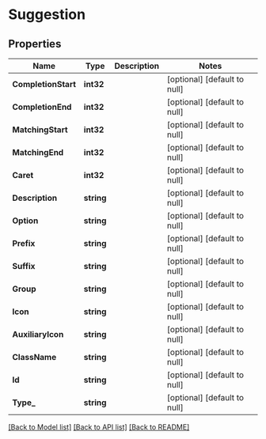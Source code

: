 # Suggestion

## Properties
Name | Type | Description | Notes
------------ | ------------- | ------------- | -------------
**CompletionStart** | **int32** |  | [optional] [default to null]
**CompletionEnd** | **int32** |  | [optional] [default to null]
**MatchingStart** | **int32** |  | [optional] [default to null]
**MatchingEnd** | **int32** |  | [optional] [default to null]
**Caret** | **int32** |  | [optional] [default to null]
**Description** | **string** |  | [optional] [default to null]
**Option** | **string** |  | [optional] [default to null]
**Prefix** | **string** |  | [optional] [default to null]
**Suffix** | **string** |  | [optional] [default to null]
**Group** | **string** |  | [optional] [default to null]
**Icon** | **string** |  | [optional] [default to null]
**AuxiliaryIcon** | **string** |  | [optional] [default to null]
**ClassName** | **string** |  | [optional] [default to null]
**Id** | **string** |  | [optional] [default to null]
**Type_** | **string** |  | [optional] [default to null]

[[Back to Model list]](../README.md#documentation-for-models) [[Back to API list]](../README.md#documentation-for-api-endpoints) [[Back to README]](../README.md)

